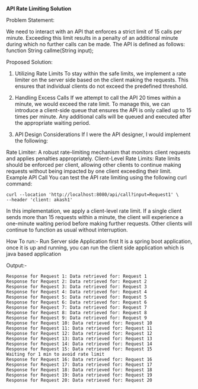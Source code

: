 **API Rate Limiting Solution**

Problem Statement:

We need to interact with an API that enforces a strict limit of 15 calls per minute. Exceeding this limit results in a penalty of an additional minute during which no further calls can be made. 
The API is defined as follows:
function String callme(String input);

Proposed Solution:

1. Utilizing Rate Limits
To stay within the safe limits, we implement a rate limiter on the server side based on the client making the requests. This ensures that individual clients do not exceed the predefined threshold.

2. Handling Excess Calls
If we attempt to call the API 20 times within a minute, we would exceed the rate limit. To manage this, we can introduce a client-side queue that ensures the API is only called up to 15 times per minute.
Any additional calls will be queued and executed after the appropriate waiting period.

4. API Design Considerations
If I were the API designer, I would implement the following:

Rate Limiter: A robust rate-limiting mechanism that monitors client requests and applies penalties appropriately.
Client-Level Rate Limits: Rate limits should be enforced per client, allowing other clients to continue making requests without being impacted by one client exceeding their limit.
Example API Call
You can test the API rate limiting using the following curl command:
```
curl --location 'http://localhost:8080/api/call?input=Request1' \
--header 'client: akash1'
```

In this implementation, we apply a client-level rate limit. If a single client sends more than 15 requests within a minute, the client will experience a one-minute waiting period before making further requests. 
Other clients will continue to function as usual without interruption.


How To run:-
Run Server side Application first It is a spring boot application, 
once it is up and running, you can run the client side application which is java based application

Output:-

```
Response for Request 1: Data retrieved for: Request 1
Response for Request 2: Data retrieved for: Request 2
Response for Request 3: Data retrieved for: Request 3
Response for Request 4: Data retrieved for: Request 4
Response for Request 5: Data retrieved for: Request 5
Response for Request 6: Data retrieved for: Request 6
Response for Request 7: Data retrieved for: Request 7
Response for Request 8: Data retrieved for: Request 8
Response for Request 9: Data retrieved for: Request 9
Response for Request 10: Data retrieved for: Request 10
Response for Request 11: Data retrieved for: Request 11
Response for Request 12: Data retrieved for: Request 12
Response for Request 13: Data retrieved for: Request 13
Response for Request 14: Data retrieved for: Request 14
Response for Request 15: Data retrieved for: Request 15
Waiting for 1 min to avoid rate limit
Response for Request 16: Data retrieved for: Request 16
Response for Request 17: Data retrieved for: Request 17
Response for Request 18: Data retrieved for: Request 18
Response for Request 19: Data retrieved for: Request 19
Response for Request 20: Data retrieved for: Request 20

```




